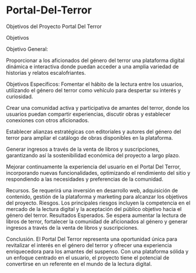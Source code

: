 # Portal-Del-Terror
Objetivos del Proyecto Portal Del Terror

Objetivos

Objetivo General:

Proporcionar a los aficionados del género del terror una plataforma digital dinámica e interactiva donde puedan acceder a una amplia variedad de historias y relatos escalofriantes.

Objetivos Específicos:
Fomentar el hábito de la lectura entre los usuarios, utilizando el género del terror como vehículo para despertar su interés y curiosidad.

Crear una comunidad activa y participativa de amantes del terror, donde los usuarios puedan compartir experiencias, discutir obras y establecer conexiones con otros aficionados.

Establecer alianzas estratégicas con editoriales y autores del género del terror para ampliar el catálogo de obras disponibles en la plataforma.

Generar ingresos a través de la venta de libros y suscripciones, garantizando así la sostenibilidad económica del proyecto a largo plazo.

Mejorar continuamente la experiencia del usuario en el Portal Del Terror, incorporando nuevas funcionalidades, optimizando el rendimiento del sitio y respondiendo a las necesidades y preferencias de la comunidad.

Recursos.
Se requerirá una inversión en desarrollo web, adquisición de contenido, gestión de la plataforma y marketing para alcanzar los objetivos del proyecto.
Riesgos.
Los principales riesgos incluyen la competencia en el mercado de la lectura digital y la aceptación del público objetivo hacia el género del terror.
Resultados Esperados.
Se espera aumentar la lectura de libros de terror, fortalecer la comunidad de aficionados al género y generar ingresos a través de la venta de libros y suscripciones.

Conclusión. 
El Portal Del Terror representa una oportunidad única para revitalizar el interés en el género del terror y ofrecer una experiencia enriquecedora para los amantes del suspenso. Con una plataforma sólida y un enfoque centrado en el usuario, el proyecto tiene el potencial de convertirse en un referente en el mundo de la lectura digital.
